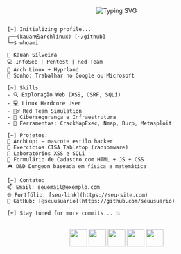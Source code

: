 <p align="center">
  <img src="https://readme-typing-svg.demolab.com?font=Fira+Code&weight=600&size=24&pause=1000&color=9B07C3&center=true&vCenter=true&width=750&lines=I'm+Kauan.+I'm+Cybersecurity+Enthusiast" alt="Typing SVG" />
</p>

<pre>
<code>
[~] Initializing profile...
┌──(kauan㉿archlinux)-[~/github]
└─$ whoami

👤 Kauan Silveira
💻 InfoSec | Pentest | Red Team
🐧 Arch Linux + Hyprland
🎯 Sonho: Trabalhar no Google ou Microsoft

[~] Skills:
- 🔍 Exploração Web (XSS, CSRF, SQLi)
- 💻 Linux Hardcore User
- 🕵️‍♂️ Red Team Simulation
- 🧠 Cibersegurança e Infraestrutura
- 🧰 Ferramentas: CrackMapExec, Nmap, Burp, Metasploit

[~] Projetos:
📁 ArchLupi – mascote estilo hacker
📄 Exercícios CISA Tabletop (ransomware)
🧪 Laboratórios XSS e SQLi
🧾 Formulário de Cadastro com HTML + JS + CSS
🎮 D&D Dungeon baseada em física e matemática

[~] Contato:
📫 Email: seuemail@exemplo.com
🌐 Portfólio: [seu-link](https://seu-site.com)
🐙 GitHub: [@seuusuario](https://github.com/seuusuario)

[+] Stay tuned for more commits... 💥
</code>
</pre>

<div align="center">
  <img src="https://cdn.jsdelivr.net/gh/devicons/devicon/icons/python/python-plain.svg" width="40" height="40" />
  <img src="https://cdn.jsdelivr.net/gh/devicons/devicon/icons/nodejs/nodejs-plain.svg" width="40" height="40" />
  <img src="https://cdn.jsdelivr.net/gh/devicons/devicon/icons/javascript/javascript-original.svg" width="40" height="40" />
  <img src="https://img.icons8.com/color/48/000000/linux.png" width="40" height="40" />
  <img src="https://cdn.jsdelivr.net/gh/devicons/devicon/icons/php/php-original.svg" width="40" height="40" />
</div>
